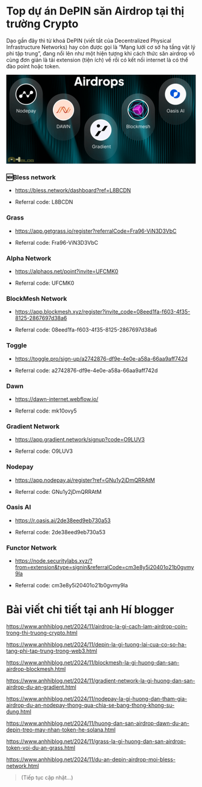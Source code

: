 # Top dự án DePIN săn Airdrop tại thị trường Crypto
Dạo gần đây thì từ khoá DePIN (viết tắt của Decentralized Physical Infrastructure Networks) hay còn được gọi là “Mạng lưới cơ sở hạ tầng vật lý phi tập trung”, đang nổi lên như một hiện tượng khi cách thức săn airdrop vô cùng đơn giản là tải extension (tiện ích) về rồi có kết nối internet là có thể đào point hoặc token.

![DePIN.png](https://github.com/anhhiblog/ahi/blob/main/image/DePIN.png)

### 🆕Bless network

* https://bless.network/dashboard?ref=L8BCDN

* Referral code: L8BCDN

### Grass

* https://app.getgrass.io/register?referralCode=Fra96-ViN3D3VbC

* Referral code: Fra96-ViN3D3VbC

### Alpha Network

* https://alphaos.net/point?invite=UFCMK0

* Referral code: UFCMK0

### BlockMesh Network

* https://app.blockmesh.xyz/register?invite_code=08eed1fa-f603-4f35-8125-2867697d38a6

* Referral code: 08eed1fa-f603-4f35-8125-2867697d38a6

### Toggle

* https://toggle.pro/sign-up/a2742876-df9e-4e0e-a58a-66aa9aff742d

* Referral code: a2742876-df9e-4e0e-a58a-66aa9aff742d

### Dawn

* https://dawn-internet.webflow.io/

* Referral code: mk10ovy5

### Gradient Network

* https://app.gradient.network/signup?code=O9LUV3

* Referral code: O9LUV3
  
### Nodepay

* https://app.nodepay.ai/register?ref=GNu1y2jDmQRRAtM

* Referral code: GNu1y2jDmQRRAtM

### Oasis AI

* https://r.oasis.ai/2de38eed9eb730a53

* Referral code: 2de38eed9eb730a53

### Functor Network

* https://node.securitylabs.xyz/?from=extension&type=signin&referralCode=cm3e8y5i20401o21b0gvmy9la

* Referral code: cm3e8y5i20401o21b0gvmy9la

# Bài viết chi tiết tại anh Hí blogger
https://www.anhhiblog.net/2024/11/airdrop-la-gi-cach-lam-airdrop-coin-trong-thi-truong-crypto.html

https://www.anhhiblog.net/2024/11/depin-la-gi-tuong-lai-cua-co-so-ha-tang-phi-tap-trung-trong-web3.html

https://www.anhhiblog.net/2024/11/blockmesh-la-gi-huong-dan-san-airdrop-blockmesh.html

https://www.anhhiblog.net/2024/11/gradient-network-la-gi-huong-dan-san-airdrop-du-an-gradient.html

https://www.anhhiblog.net/2024/11/nodepay-la-gi-huong-dan-tham-gia-airdrop-du-an-nodepay-thong-qua-chia-se-bang-thong-khong-su-dung.html

https://www.anhhiblog.net/2024/11/huong-dan-san-airdrop-dawn-du-an-depin-treo-may-nhan-token-he-solana.html

https://www.anhhiblog.net/2024/11/grass-la-gi-huong-dan-san-airdrop-token-voi-du-an-grass.html

https://www.anhhiblog.net/2024/11/du-an-depin-airdrop-moi-bless-network.html

> (Tiếp tục cập nhật...)
